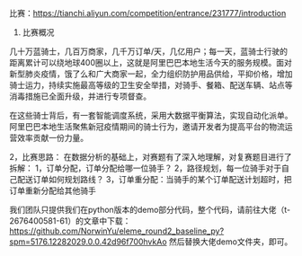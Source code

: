 比赛：https://tianchi.aliyun.com/competition/entrance/231777/introduction
1. 比赛概况

几十万蓝骑士，几百万商家，几千万订单/天，几亿用户；每一天，蓝骑士行驶的距离累计可以绕地球400圈以上，这就是阿里巴巴本地生活今天的服务规模。面对新型肺炎疫情，饿了么和广大商家一起，全力组织防护用品供给，平抑价格，增加骑士运力，持续实施最高等级的卫生安全举措，对骑手、餐箱、配送车辆、站点等消毒措施已全面升级，并进行专项督查。

在这些骑士背后，有一套智能调度系统，采用大数据平衡算法，实现自动化派单。阿里巴巴本地生活聚焦新冠疫情期间的骑士行为，邀请开发者为提高平台的物流运营效率贡献一份力量。

2，比赛思路：
	在数据分析的基础上，对赛题有了深入地理解，对复赛题目进行了拆解：
	1，订单分配，订单分配给哪一位骑手？
	2，路径规划，每一位骑手对于自己配送订单如何规划路线？
	3，订单重分配：当骑手的某个订单配送计划超时，把订单重新分配给其他骑手

我们团队只提供我们在python版本的demo部分代码，整个代码，请前往大佬（t-2676400581-61）的文章中下载：
https://github.com/NorwinYu/eleme_round2_baseline_py?spm=5176.12282029.0.0.42d96f700hvkAo
然后替换大佬demo文件夹，即可。